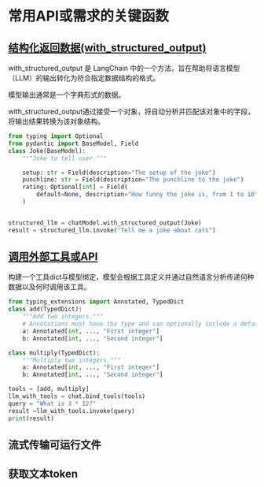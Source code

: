 # 常用API或需求的关键函数

## [结构化返回数据(with_structured_output)](https://python.langchain.com/docs/how_to/structured_output/)

with_structured_output 是 LangChain 中的一个方法，旨在帮助将语言模型（LLM）的输出转化为符合指定数据结构的格式。

模型输出通常是一个字典形式的数据。

with_structured_output通过接受一个对象，将自动分析并匹配该对象中的字段，将输出结果转换为该对象结构。

```python
from typing import Optional
from pydantic import BaseModel, Field
class Joke(BaseModel):
    """Joke to tell user."""

    setup: str = Field(description="The setup of the joke")
    punchline: str = Field(description="The punchline to the joke")
    rating: Optional[int] = Field(
        default=None, description="How funny the joke is, from 1 to 10"
    )


structured_llm = chatModel.with_structured_output(Joke)
result = structured_llm.invoke("Tell me a joke about cats")
```

## [调用外部工具或API](https://python.langchain.com/docs/how_to/tool_calling)

构建一个工具dict与模型绑定，模型会根据工具定义并通过自然语言分析传递何种数据以及何时调用该工具。

```python
from typing_extensions import Annotated, TypedDict
class add(TypedDict):
    """Add two integers."""
    # Annotations must have the type and can optionally include a default value and description (in that order).
    a: Annotated[int, ..., "First integer"]
    b: Annotated[int, ..., "Second integer"]

class multiply(TypedDict):
    """Multiply two integers."""
    a: Annotated[int, ..., "First integer"]
    b: Annotated[int, ..., "Second integer"]

tools = [add, multiply]
llm_with_tools = chat.bind_tools(tools)
query = "What is 3 * 12?"
result =llm_with_tools.invoke(query)
print(result)
```

## 流式传输可运行文件

## 获取文本token

